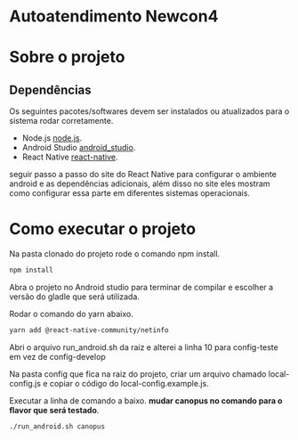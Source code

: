# Autoatendimento Newcon4
 
# Sobre o projeto
 
## Dependências
 
Os seguintes pacotes/softwares devem ser instalados ou atualizados para o sistema rodar corretamente.
- Node.js [node.js](https://nodejs.org/en/).
- Android Studio [android_studio](https://developer.android.com/studio).
- React Native [react-native](https://reactnative.dev/docs/environment-setup).
 
seguir passo a passo do site do React Native para configurar o ambiente android e as dependências adicionais, além disso no site eles mostram como configurar essa parte em diferentes sistemas operacionais.
 
# Como executar o projeto
Na pasta clonado do projeto rode o comando npm install.
 
```bash
npm install
```
Abra o projeto no Android studio para terminar de compilar e escolher a versão do gladle que será utilizada.
 
Rodar o comando do yarn abaixo.
 
```bash
yarn add @react-native-community/netinfo
```
Abri o arquivo run_android.sh da raiz e alterei a linha 10 para config-teste em vez de config-develop
 
Na pasta config que fica na raiz do projeto, criar um arquivo chamado local-config.js e copiar o código do local-config.example.js.
 
Executar a linha de comando a baixo. **mudar canopus no comando para o flavor que será testado**.
 
```bash
./run_android.sh canopus
```
 
 

